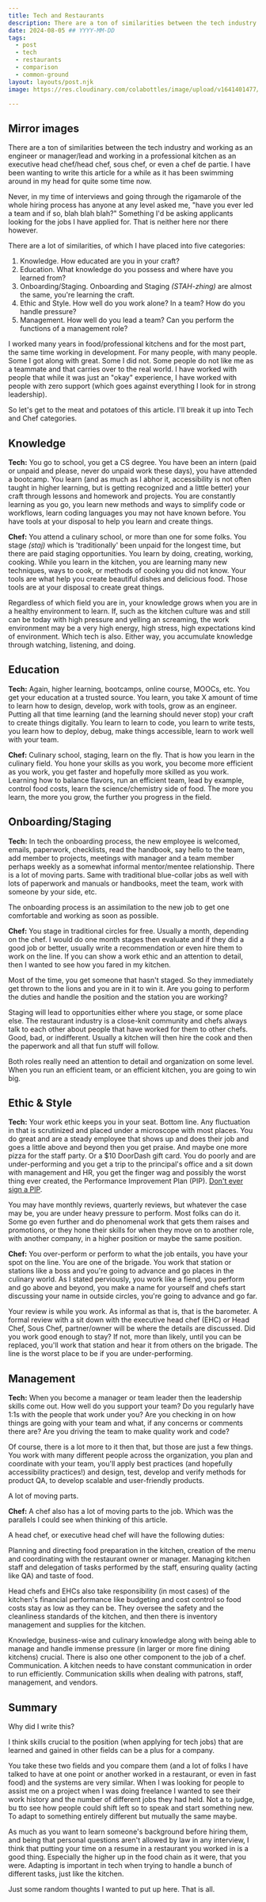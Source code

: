 ```yaml
---
title: Tech and Restaurants
description: There are a ton of similarities between the tech industry and working as an engineer or manager/lead and working in a professional kitchen as an executive head chef/head chef, sous chef, or even a chef de partie. I have been wanting to write this article for a while as it has been swimming around in my head for quite some time now.
date: 2024-08-05 ## YYYY-MM-DD
tags:
  - post
  - tech
  - restaurants
  - comparison
  - common-ground
layout: layouts/post.njk
image: https://res.cloudinary.com/colabottles/image/upload/v1641401477/images/backdrop_lobster.jpg

---
```


## Mirror images

There are a ton of similarities between the tech industry and working as an engineer or manager/lead and working in a professional kitchen as an executive head chef/head chef, sous chef, or even a chef de partie. I have been wanting to write this article for a while as it has been swimming around in my head for quite some time now.

Never, in my time of interviews and going through the rigamarole of the whole hiring process has anyone at any level asked me, "have you ever led a team and if so, blah blah blah?" Something I'd be asking applicants looking for the jobs I have applied for. That is neither here nor there however.

There are a lot of similarities, of which I have placed into five categories:

1. Knowledge. How educated are you in your craft?
2. Education. What knowledge do you possess and where have you learned from?
3. Onboarding/Staging. Onboarding and Staging *(STAH-zhing)* are almost the same, you're learning the craft.
4. Ethic and Style. How well do you work alone? In a team? How do you handle pressure?
5. Management. How well do you lead a team? Can you perform the functions of a management role?

I worked many years in food/professional kitchens and for the most part, the same time working in development. For many people, with many people. Some I got along with great. Some I did not. Some people do not like me as a teammate and that carries over to the real world. I have worked with people that while it was just an "okay" experience, I have worked with people with zero support (which goes against everything I look for in strong leadership).

So let's get to the meat and potatoes of this article. I'll break it up into Tech and Chef categories.

## Knowledge

**Tech:** You go to school, you get a CS degree. You have been an intern (paid or unpaid and please, never do unpaid work these days), you have attended a bootcamp. You learn (and as much as I abhor it, accessibility is not often taught in higher learning, but is getting recognized and a little better) your craft through lessons and homework and projects. You are constantly learning as you go, you learn new methods and ways to simplify code or workflows, learn coding languages you may not have known before. You have tools at your disposal to help you learn and create things.

**Chef:** You attend a culinary school, or more than one for some folks. You stage *(staj)* which is 'traditionally' been unpaid for the longest time, but there are paid staging opportunities. You learn by doing, creating, working, cooking. While you learn in the kitchen, you are learning many new techniques, ways to cook, or methods of cooking you did not know. Your tools are what help you create beautiful dishes and delicious food. Those tools are at your disposal to create great things.

Regardless of which field you are in, your knowledge grows when you are in a healthy environment to learn. If, such as the kitchen culture was and still can be today with high pressure and yelling an screaming, the work environment may be a very high energy, high stress, high expectations kind of environment. Which tech is also. Either way, you accumulate knowledge through watching, listening, and doing.

## Education

**Tech:** Again, higher learning, bootcamps, online course, MOOCs, etc. You get your education at a trusted source. You learn, you take X amount of time to learn how to design, develop, work with tools, grow as an engineer. Putting all that time learning (and the learning should never stop) your craft to create things digitally. You learn to learn to code, you learn to write tests, you learn how to deploy, debug, make things accessible, learn to work well with your team.

**Chef:** Culinary school, staging, learn on the fly. That is how you learn in the culinary field. You hone your skills as you work, you become more efficient as you work, you get faster and hopefully more skilled as you work. Learning how to balance flavors, run an efficient team, lead by example, control food costs, learn the science/chemistry side of food. The more you learn, the more you grow, the further you progress in the field.

## Onboarding/Staging

**Tech:** In tech the onboarding process, the new employee is welcomed, emails, paperwork, checklists, read the handbook, say hello to the team, add member to projects, meetings with manager and a team member perhaps weekly as a somewhat informal mentor/mentee relationship. There is a lot of moving parts. Same with traditional blue-collar jobs as well with lots of paperwork and manuals or handbooks, meet the team, work with someone by your side, etc.

The onboarding process is an assimilation to the new job to get one comfortable and working as soon as possible.

**Chef:** You stage in traditional circles for free. Usually a month, depending on the chef. I would do one month stages then evaluate and if they did a good job or better, usually write a recommendation or even hire them to work on the line. If you can show a work ethic and an attention to detail, then I wanted to see how you fared in my kitchen.

Most of the time, you get someone that hasn't staged. So they immediately get thrown to the lions and you are in it to win it. Are you going to perform the duties and handle the position and the station you are working?

Staging will lead to opportunities either where you stage, or some place else. The restaurant industry is a close-knit community and chefs always talk to each other about people that have worked for them to other chefs. Good, bad, or indifferent. Usually a kitchen will then hire the cook and then the paperwork and all that fun stuff will follow.

Both roles really need an attention to detail and organization on some level. When you run an efficient team, or an efficient kitchen, you are going to win big.

## Ethic &amp; Style

**Tech:** Your work ethic keeps you in your seat. Bottom line. Any fluctuation in that is scrutinized and placed under a microscope with most places. You do great and are a steady employee that shows up and does their job and goes a little above and beyond then you get praise. And maybe one more pizza for the staff party. Or a $10 DoorDash gift card. You do poorly and are under-performing and you get a trip to the principal's office and a sit down with management and HR, you get the finger wag and possibly the worst thing ever created, the Performance Improvement Plan (PIP). [Don't ever sign a PIP](https://eggcellentwork.com/never-sign-a-pip/).

You may have monthly reviews, quarterly reviews, but whatever the case may be, you are under heavy pressure to perform. Most folks can do it. Some go even further and do phenomenal work that gets them raises and promotions, or they hone their skills for when they move on to another role, with another company, in a higher position or maybe the same position.

**Chef:** You over-perform or perform to what the job entails, you have your spot on the line. You are one of the brigade. You work that station or stations like a boss and you're going to advance and go places in the culinary world. As I stated perviously, you work like a fiend, you perform and go above and beyond, you make a name for yourself and chefs start discussing your name in outside circles, you're going to advance and go far.

Your review is while you work. As informal as that is, that is the barometer. A formal review with a sit down with the executive head chef (EHC) or Head Chef, Sous Chef, partner/owner will be where the details are discussed. Did you work good enough to stay? If not, more than likely, until you can be replaced, you'll work that station and hear it from others on the brigade. The line is the worst place to be if you are under-performing.

## Management

**Tech:** When you become a manager or team leader then the leadership skills come out. How well do you support your team? Do you regularly have 1:1s with the people that work under you? Are you checking in on how things are going with your team and what, if any concerns or comments there are? Are you driving the team to make quality work and code?

Of course, there is a lot more to it then that, but those are just a few things. You work with many different people across the organization, you plan and coordinate with your team, you'll apply best practices (and hopefully accessibility practices!) and design, test, develop and verify methods for product QA, to develop scalable and user-friendly products.

A lot of moving parts.

**Chef:** A chef also has a lot of moving parts to the job. Which was the parallels I could see when thinking of this article.

A head chef, or executive head chef will have the following duties:

Planning and directing food preparation in the kitchen, creation of the menu and coordinating with the restaurant owner or manager. Managing kitchen staff and delegation of tasks performed by the staff, ensuring quality (acting like QA) and taste of food.

Head chefs and EHCs also take responsibility (in most cases) of the kitchen's financial performance like budgeting and cost control so food costs stay as low as they can be. They oversee the safety and the cleanliness standards of the kitchen, and then there is inventory management and supplies for the kitchen.

Knowledge, business-wise and culinary knowledge along with being able to manage and handle immense pressure (in larger or more fine dining kitchens) crucial. There is also one other component to the job of a chef. Communication. A kitchen needs to have constant communication in order to run efficiently. Communication skills when dealing with patrons, staff, management, and vendors.

## Summary

Why did I write this?

I think skills crucial to the position (when applying for tech jobs) that are learned and gained in other fields can be a plus for a company.

You take these two fields and you compare them (and a lot of folks I have talked to have at one point or another worked in a restaurant, or even in fast food) and the systems are very similar. When I was looking for people to assist me on a project when I was doing freelance I wanted to see their work history and the number of different jobs they had held. Not a to judge, bu tto see how people could shift left so to speak and start something new. To adapt to something entirely different but mutually the same maybe.

As much as you want to learn someone's background before hiring them, and being that personal questions aren't allowed by law in any interview, I think that putting your time on a resume in a restaurant you worked in is a good thing. Especially the higher up in the food chain as it were, that you were. Adapting is important in tech when trying to handle a bunch of different tasks, just like the kitchen.

Just some random thoughts I wanted to put up here. That is all.
